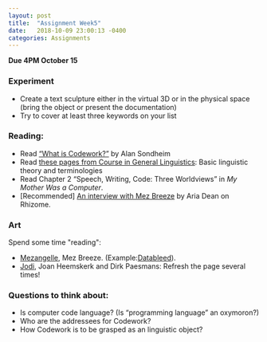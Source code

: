 ```yaml
---
layout: post
title:  "Assignment Week5"
date:   2018-10-09 23:00:13 -0400
categories: Assignments
---
```

**Due 4PM October 15**  
### Experiment
* Create a text sculpture either in the virtual 3D or in the physical space (bring the object or present the documentation)
* Try to cover at least three keywords on your list

### Reading:
* Read [“What is Codework?”](http://www.nettime.org/Lists-Archives/nettime-l-0605/msg00037.html) by Alan Sondheim
* Read [these pages from Course in General Linguistics](https://drive.google.com/open?id=1A8wKpX9biIS8W5XE165imUR_uXM51aG5): Basic linguistic theory and terminologies
* Read Chapter 2 “Speech, Writing, Code: Three Worldviews” in *My Mother Was a Computer*.
* [Recommended] [An interview with Mez Breeze](http://rhizome.org/editorial/2016/dec/15/mezangelle-an-online-language-for-codework-and-poetry/) by Aria Dean on Rhizome.

### Art
Spend some time "reading":
* [Mezangelle](https://anthology.rhizome.org/mez-breeze), Mez Breeze. (Example:[Datableed](http://netwurkerz.de/mez/datableed/complete/index.htm)).
* [Jodi](http://www.jodi.org/), Joan Heemskerk and Dirk Paesmans: Refresh the page several times!

### Questions to think about:
* Is computer code language? (Is “programming language” an oxymoron?)
* Who are the addressees for Codework?
* How Codework is to be grasped as an linguistic object?
